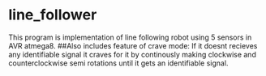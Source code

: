 # line_follower
This program is implementation of line following robot using 5 sensors in AVR atmega8.
##Also includes feature of crave mode: 
If it doesnt recieves any identifiable signal it craves for it by continously making clockwise and counterclockwise semi rotations until it gets an identifiable signal.
